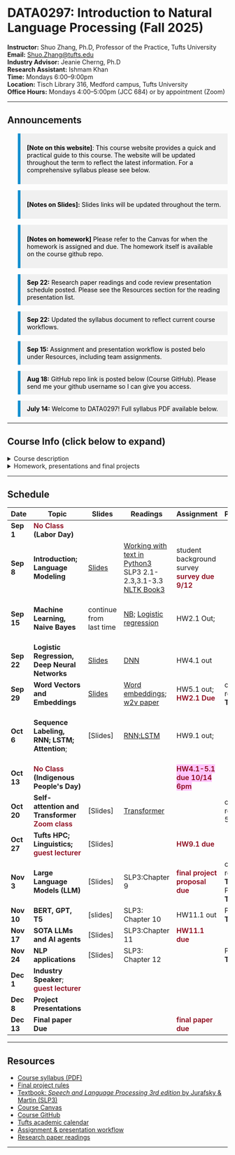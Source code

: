 # DATA0297: Introduction to Natural Language Processing (Fall 2025)

**Instructor:** Shuo Zhang, Ph.D, Professor of the Practice, Tufts University   
**Email:** [Shuo.Zhang@tufts.edu](mailto:Shuo.Zhang@tufts.edu)  
**Industry Advisor:** Jeanie Cherng, Ph.D    
**Research Assistant:** Ishmam Khan        
**Time:** Mondays 6:00–9:00pm  
**Location:** Tisch Library 316, Medford campus, Tufts University      
**Office Hours:** Mondays 4:00–5:00pm (JCC 684) or by appointment (Zoom)

---



## Announcements



<blockquote style="
  border-left: 6px solid #118fcf; 
  background-color: #f0f0f0; 
  color: #000; 
  padding: 10px 15px; 
  ">
  
<span style="font-weight:bold;">[Note on this website]</span>: This course website provides a quick and practical guide to this course. The website will be updated throughout the term to reflect the latest information. For a comprehensive syllabus please see below.
</blockquote>


<blockquote style="
  border-left: 6px solid #118fcf; 
  background-color: #f0f0f0; 
  color: #000; 
  padding: 10px 15px; "
>

<span style="font-weight:bold;">[Notes on Slides]:</span> Slides links will be updated throughout the term.
</blockquote>
<blockquote style="
  border-left: 6px solid #118fcf; 
  background-color: #f0f0f0; 
  color: #000; 
  padding: 10px 15px; "
>
 
 <span style="font-weight:bold;">[Notes on homework]</span> Please refer to the Canvas for when the homework is assigned and due. The homework itself is available on the course github repo. 
 </blockquote>

<blockquote style="
  border-left: 6px solid #118fcf; 
  background-color: #f0f0f0; 
  color: #000; 
  padding: 10px 15px; "
>
 <span style="font-weight:bold;">Sep 22:</span> Research paper readings and code review presentation schedule posted. Please see the Resources section for the reading presentation list. 
 </blockquote>

<blockquote style="
  border-left: 6px solid #118fcf; 
  background-color: #f0f0f0; 
  color: #000; 
  padding: 10px 15px; "
>
 <span style="font-weight:bold;">Sep 22:</span> Updated the syllabus document to reflect current course workflows.
 </blockquote>


<blockquote style="
  border-left: 6px solid #118fcf; 
  background-color: #f0f0f0; 
  color: #000; 
  padding: 10px 15px; "
>
 <span style="font-weight:bold;">Sep 15:</span> Assignment and presentation workflow is posted belo under Resources, including team assignments.
 </blockquote>


<blockquote style="
  border-left: 6px solid #118fcf; 
  background-color: #f0f0f0; 
  color: #000; 
  padding: 10px 15px; "
>
 <span style="font-weight:bold;">Aug 18:</span> GitHub repo link is posted below (Course GitHub). Please send me your github username so I can give you access.
 </blockquote>

<blockquote style="
  border-left: 6px solid #118fcf; 
  background-color: #f0f0f0; 
  color: #000; 
  padding: 10px 15px; "
>
 <span style="font-weight:bold;">July 14:</span> Welcome to DATA0297! Full syllabus PDF available below.
</blockquote>






---
## Course Info (click below to expand)
<details>
<summary> Course description </summary>
NLP is now at the center of AI, data science and data analytics. There is a wealth of textual data online. NLP-enabled products constitute an essential part of everyday life, both in consumer facing products (Siri, Alexa, ChatGPT, Google Translate, etc.) and B2B applications (e.g., NLP for medical and legal domains). However, understanding human languages and extracting structured information from this plethora of unstructured text data is a major challenge for computers. The recent advancement in machine learning and deep learning makes NLP one of the fastest growing fields in AI and data science. In this course, we will survey machine learning (ML) based NLP techniques from statistical ML approaches to the state-of-the-art (SOTA) deep learning models and Large Language Models (LLMs), with a focus on building a solid understanding of the history and theory of NLP that led to the current LLMs. Students will read the latest research papers, implement NLP algorithms or train/fine-tune deep learning/LLM models for a variety of NLP tasks, as well as completing a final project and research paper on a topic of their interest.

</details>


<details>
<summary> Homework, presentations and final projects</summary>

To adapt to the rapidly evolving field of NLP, this course is designed to simulate the real-world environment of a R&D NLP/AI practitioner wherever possible. Instead of being a static, lecture and exam based course, the students will have plenty of opportunities to actively conduct independent research, collaborate with teammates, present their projects, and keep up with the SOTA research on NLP and AI. Each student will be assigned to a team in the class. Each team is reponsible for delivering multiple code reviews and presenting on research papers throughout the term. Students will then have the opportunity to form their own teams to conduct a month-long research project on a topic of interest that will result in a final paper with the potential to submit to a conference for publication.
</details>

---

## Schedule

| **Date**                          | **Topic**|**Slides**| **Readings**  | **Assignment**| **Presentation** | **Notes**|
|------------|-----------------------------------------|------------------------------------------------------------------------------------|--------------------------------------------------------------------------|-----------------|--------------|----|
| **Sep 1** | **<span style="color:#8a0317;font-weight:600"> No Class </span> (Labor Day)**              |             
| **Sep 8** | **Introduction; Language Modeling**           | [Slides](https://tufts.box.com/s/17vbxq2h3ksha21hu2vmhz8paryxrmut ) | [Working with text in Python3](https://people.cs.georgetown.edu/nschneid/cosc572/s23/02_py-notes.html) <br> SLP3 2.1-2.3,3.1-3.3<br>[NLTK Book3](https://www.nltk.org/book/ch03.html) |        student background survey   <span style="color:#8a0317;font-weight:600"> survey due 9/12</span>      |              |
| **Sep 15** |  **Machine Learning, Naive Bayes**       | continue from last time |[NB;](https://web.stanford.edu/~jurafsky/slp3/B.pdf) [Logistic regression](https://web.stanford.edu/~jurafsky/slp3/4.pdf)                  | HW2.1 Out;   |    |team assignment; homework logistics; github intro
| **Sep 22**  | **Logistic Regression, Deep Neural Networks**        | [Slides](https://tufts.box.com/s/cuolqanc70oja979008es9zeh1w7n1yd) | [DNN](https://web.stanford.edu/~jurafsky/slp3/6.pdf)   |         HW4.1 out        |              |
| **Sep 29** |**Word Vectors and Embeddings**      | [Slides](https://tufts.box.com/s/uli69mje9fqiym0zu6ho25rhphu7rd5u) | [Word embeddings](https://web.stanford.edu/~jurafsky/slp3/5.pdf); [w2v paper](https://arxiv.org/abs/1310.4546)  | HW5.1 out; <span style="color:#8a0317;font-weight:600"> HW2.1 Due </span>         |  code review2.1: **Team Jacob**          | Talk about final project rules
| **Oct 6** | **Sequence Labeling, RNN; LSTM; Attention**;      | [Slides]| [RNN;LSTM](https://web.stanford.edu/~jurafsky/slp3/13.pdf)            | HW9.1 out;      |               |  DNN software: Tensorflow Keras tutorial (Ishmam)
| **Oct 13** | **<span style="color:#8a0317;font-weight:600"> No Class </span> (Indigenous People's Day)**              |                                                                                    |                                                                          |          <span style="color:#8a0317;font-weight:600;background-color:#FAFA;"> HW4.1-5.1 due 10/14 6pm </span>       |              |
| **Oct 20** | **Self-attention and Transformer**     <span style="color:#8a0317;font-weight:600"> Zoom class </span>            | [Slides] | [Transformer](https://web.stanford.edu/~jurafsky/slp3/8.pdf)                |         | code review4.1-5.1: **Team B**;        |
| **Oct 27**  | **Tufts HPC; Linguistics;**  <span style="color:#8a0317;font-weight:600"> guest lecturer </span>                   | [Slides] |              |     <span style="color:#8a0317;font-weight:600"> HW9.1 due </span>            |              |
| **Nov 3** | **Large Language Models (LLM)**                 | [Slides] | SLP3:Chapter 9                | <span style="color:#8a0317;font-weight:600"> final project proposal due </span>       | code review9.1: **Team D**; Paper R3: **Team Jacob**    |
| **Nov 10** |**BERT, GPT, T5**   | [slides] |     SLP3: Chapter 10       |        HW11.1 out         |    Paper R2: **Team B**        |
| **Nov 17** |   **SOTA LLMs and AI agents**                      | [Slides] | SLP3:Chapter 11             |     <span style="color:#8a0317;font-weight:600"> HW11.1 due </span>  |              |
| **Nov 24**  |  **NLP applications**                 | [Slides] | SLP3: Chapter 12               |                 |     Paper R4: **Team D**         |
| **Dec 1**  | **Industry Speaker**; <span style="color:#8a0317;font-weight:600"> guest lecturer </span>              | |                |    |              |                                                                                   |                                                                          |                 |              |
| **Dec 8** | **Project Presentations**                   |                                                                                    |                                                                          |       |              |
| **Dec 13** | **Final paper Due**                   |                                                                                    |                                                                          |  <span style="color:#8a0317;font-weight:600"> final paper due </span>     |              |

---

## Resources

- [Course syllabus (PDF)](DATA0297_syllabus_NLP.pdf) 
- [Final project rules](final-proj.md)
- [Textbook: <i>Speech and Language Processing 3rd edition</i> by Jurafsky & Martin (SLP3)](https://web.stanford.edu/~jurafsky/slp3/ed3book_aug25.pdf )
- [Course Canvas](https://canvas.tufts.edu/courses/67839)
- [Course GitHub](https://github.com/Tufts-University/NLP-Fall25)
- [Tufts academic calendar](https://students.tufts.edu/registrar/courses-and-calendars/academic-calendar)
- [Assignment & presentation workflow](teams.md)
- [Research paper readings](readings.md)


---
